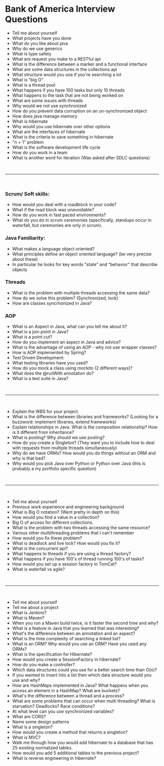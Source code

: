 # Bank of America Interview Questions

- Tell me about yourself
- What projects have you done
- What do you like about java
- Why do we use generics
- What is type safety
- What are request you make to a RESTful api
- What is the difference between a marker and a functional interface
- What are some data structures in the collections api
- What structure would you use if you're searching a lot
- What is "big O"
- What is a thread pool
- What happens if you have 100 tasks but only 10 threads
- What happens to the task that are not being worked on
- What are some issues with threads
- Why would we not use synchronized
- How do you prevent data corruption on an un-synchronized object
- How does java manage memory
- What is hibernate
- Why would you use hibernate over other options
- What are the interfaces of hibernate
- What is the criteria to save something in hibernate
- "n + 1" problem
- What is the software development life cycle
- How do you work in a team
- What is another word for iteration (Was asked after SDLC questions)

<br>

<hr>

<br>

### Scrum/ Soft skills:
- How would you deal with a roadblock in your code?
- What if the road block was unavoidable?
- How do you work in fast paced environments?
- What do you do in scrum ceremonies (specifically, standups occur in waterfall, but ceremonies are only in scrum).

### Java Familiarity:
- What makes a language object oriented?
- What principles define an object oriented language? (be very precise about these)
- In particular he looks for key words "state" and "behavior" that describe objects

### Threads
- What is the problem with multiple threads accessing the same data?
- How do we solve this problem? (Synchronized, lock)
- How are classes syncrhonized in Java?

### AOP
- What is an Aspect in Java, what can you tell me about it?
- What is a join point in Java?
- What is a point cut?
- How do you implement an aspect in Java and advice?
- What is the advantage of using an AOP - why not use wrapper classes?
- How is AOP implemented by Spring?
- Test Driven Development:
- What testing libraries have you used?
- How do you mock a class using mockito (2 different ways)?
- What does the @runWith annotation do?
- What is a test suite in Java?

<br>

<hr>

<br>

- Explain the WBS for your project.
- What is the difference between libraries and frameworks? (Looking for a buzzword: implement libraries, extend frameworks)
- Explain relationships in Java. What is the composition relationship? How is it different from inheritance?
- What is pooling? Why should we use pooling?
- How do you create a Singleton? (They want you to include how to deal with requests from multiple threads simultaneously)
- Why do we have ORMs? How would you do things without an ORM and why is that bad?
- Why would you pick Java over Python or Python over Java (this is probably a my portfolio specific question)

<br>

<hr>

<br>

- Tell me about yourself
- Previous work experience and engineering background
- What is Big O notation? (Went pretty in depth on this)
- How would you find a value in a collection?
- Big O of access for different collections.
- What is the problem with two threads accessing the same resource?
- Various other multithreading problems that I can't remember
- How would you fix these problem?
- What is deadlock and live lock? How would you fix it?
- What is the concurrent api?
- What happens to threads if you are using a thread factory?
- What happens if you have 100's of thread running 100's of tasks?
- How would you set up a session factory in TomCat?
- What is waterfall vs agile?

<br>

<hr>

<br>

- Tell me about yourself
- Tell me about a project
- What is Jenkins?
- What is Maven?
- When you run a Maven build twice, is it faster the second time and why? 
- What is a feature in Java that you learned that was interesting?
- What's the difference between an annotation and an aspect?
- What is the time complexity of searching a linked list?
- What is an ORM? Why would you use an ORM? Have you used any ORMs?
- What is the specification for Hibernate?
- How would you create a SessionFactory in hibernate?
- How do you make a controller?
- Which data structures could you use for a better search time than O(n)?
- If you wanted to insert into a list then which data structure would you use and why?
- How are HashMaps implemented in Java? What happens when you access an element in a HashMap? What are buckets?
- What's the difference between a thread and a process?
- What are some problems that can occur when multi threading? What is starvation? Deadlocks? Race conditions?
- At what level can you use synchronized variables?
- What are CORS?
- Name some design patterns
- What is a singleton?
- How would you create a method that returns a singleton?
- What is MVC?
- Walk me through how you would add hibernate to a database that has 25 existing normalized tables.
- How would you add 5 additional tables to the previous project?
- What is reverse engineering in hibernate?

